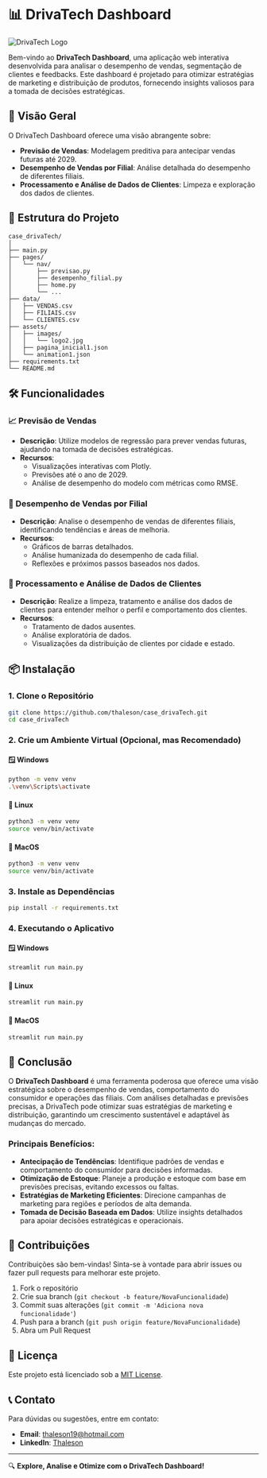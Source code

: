# 📊 DrivaTech Dashboard

![DrivaTech Logo](assets/images/logo2.jpg)

Bem-vindo ao **DrivaTech Dashboard**, uma aplicação web interativa desenvolvida para analisar o desempenho de vendas, segmentação de clientes e feedbacks. Este dashboard é projetado para otimizar estratégias de marketing e distribuição de produtos, fornecendo insights valiosos para a tomada de decisões estratégicas.

## 🚀 Visão Geral

O DrivaTech Dashboard oferece uma visão abrangente sobre:
- **Previsão de Vendas**: Modelagem preditiva para antecipar vendas futuras até 2029.
- **Desempenho de Vendas por Filial**: Análise detalhada do desempenho de diferentes filiais.
- **Processamento e Análise de Dados de Clientes**: Limpeza e exploração dos dados de clientes.

## 📁 Estrutura do Projeto

```
case_drivaTech/
│
├── main.py
├── pages/
│   └── nav/
│       ├── previsao.py
│       ├── desempenho_filial.py
│       ├── home.py
│       └── ...
├── data/
│   ├── VENDAS.csv
│   ├── FILIAIS.csv
│   └── CLIENTES.csv
├── assets/
│   ├── images/
│   │   └── logo2.jpg
│   ├── pagina_inicial1.json
│   └── animation1.json
├── requirements.txt
└── README.md
```

## 🛠️ Funcionalidades

### 📈 Previsão de Vendas
- **Descrição**: Utilize modelos de regressão para prever vendas futuras, ajudando na tomada de decisões estratégicas.
- **Recursos**:
  - Visualizações interativas com Plotly.
  - Previsões até o ano de 2029.
  - Análise de desempenho do modelo com métricas como RMSE.

### 🏢 Desempenho de Vendas por Filial
- **Descrição**: Analise o desempenho de vendas de diferentes filiais, identificando tendências e áreas de melhoria.
- **Recursos**:
  - Gráficos de barras detalhados.
  - Análise humanizada do desempenho de cada filial.
  - Reflexões e próximos passos baseados nos dados.

### 👥 Processamento e Análise de Dados de Clientes
- **Descrição**: Realize a limpeza, tratamento e análise dos dados de clientes para entender melhor o perfil e comportamento dos clientes.
- **Recursos**:
  - Tratamento de dados ausentes.
  - Análise exploratória de dados.
  - Visualizações da distribuição de clientes por cidade e estado.


## 📦 Instalação

### 1. Clone o Repositório
```bash
git clone https://github.com/thaleson/case_drivaTech.git
cd case_drivaTech
```

### 2. Crie um Ambiente Virtual (Opcional, mas Recomendado)
#### 🪟 **Windows**
```bash
python -m venv venv
.\venv\Scripts\activate
```

#### 🐧 **Linux**
```bash
python3 -m venv venv
source venv/bin/activate
```

#### 🍎 **MacOS**
```bash
python3 -m venv venv
source venv/bin/activate
```

### 3. Instale as Dependências
```bash
pip install -r requirements.txt
```

### 4. Executando o Aplicativo

#### 🪟 **Windows**
```bash
streamlit run main.py
```

#### 🐧 **Linux**
```bash
streamlit run main.py
```

#### 🍎 **MacOS**
```bash
streamlit run main.py
```



## 📝 Conclusão

O **DrivaTech Dashboard** é uma ferramenta poderosa que oferece uma visão estratégica sobre o desempenho de vendas, comportamento do consumidor e operações das filiais. Com análises detalhadas e previsões precisas, a DrivaTech pode otimizar suas estratégias de marketing e distribuição, garantindo um crescimento sustentável e adaptável às mudanças do mercado.

### Principais Benefícios:
- **Antecipação de Tendências**: Identifique padrões de vendas e comportamento do consumidor para decisões informadas.
- **Otimização de Estoque**: Planeje a produção e estoque com base em previsões precisas, evitando excessos ou faltas.
- **Estratégias de Marketing Eficientes**: Direcione campanhas de marketing para regiões e períodos de alta demanda.
- **Tomada de Decisão Baseada em Dados**: Utilize insights detalhados para apoiar decisões estratégicas e operacionais.

## 🤝 Contribuições

Contribuições são bem-vindas! Sinta-se à vontade para abrir issues ou fazer pull requests para melhorar este projeto.

1. Fork o repositório
2. Crie sua branch (`git checkout -b feature/NovaFuncionalidade`)
3. Commit suas alterações (`git commit -m 'Adiciona nova funcionalidade'`)
4. Push para a branch (`git push origin feature/NovaFuncionalidade`)
5. Abra um Pull Request

## 📄 Licença

Este projeto está licenciado sob a [MIT License](LICENSE).

## 📞 Contato

Para dúvidas ou sugestões, entre em contato:
- **Email**: thaleson19@hotmail.com
- **LinkedIn**: [Thaleson](https://www.linkedin.com/in/thaleson-silva/)

---

🔍 **Explore, Analise e Otimize com o DrivaTech Dashboard!**

